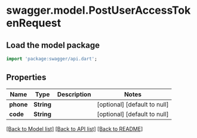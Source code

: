 # swagger.model.PostUserAccessTokenRequest

## Load the model package
```dart
import 'package:swagger/api.dart';
```

## Properties
Name | Type | Description | Notes
------------ | ------------- | ------------- | -------------
**phone** | **String** |  | [optional] [default to null]
**code** | **String** |  | [optional] [default to null]

[[Back to Model list]](../README.md#documentation-for-models) [[Back to API list]](../README.md#documentation-for-api-endpoints) [[Back to README]](../README.md)

